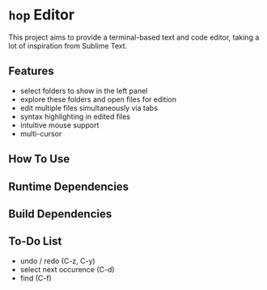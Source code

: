 # `hop` Editor

This project aims to provide a terminal-based text and code editor,
taking a lot of inspiration from Sublime Text.


## Features

- select folders to show in the left panel
- explore these folders and open files for edition
- edit multiple files simultaneously via tabs
- syntax highlighting in edited files
- intuitive mouse support
- multi-cursor


## How To Use


## Runtime Dependencies


## Build Dependencies


## To-Do List

- undo / redo (C-z, C-y)
- select next occurence (C-d)
- find (C-f)

